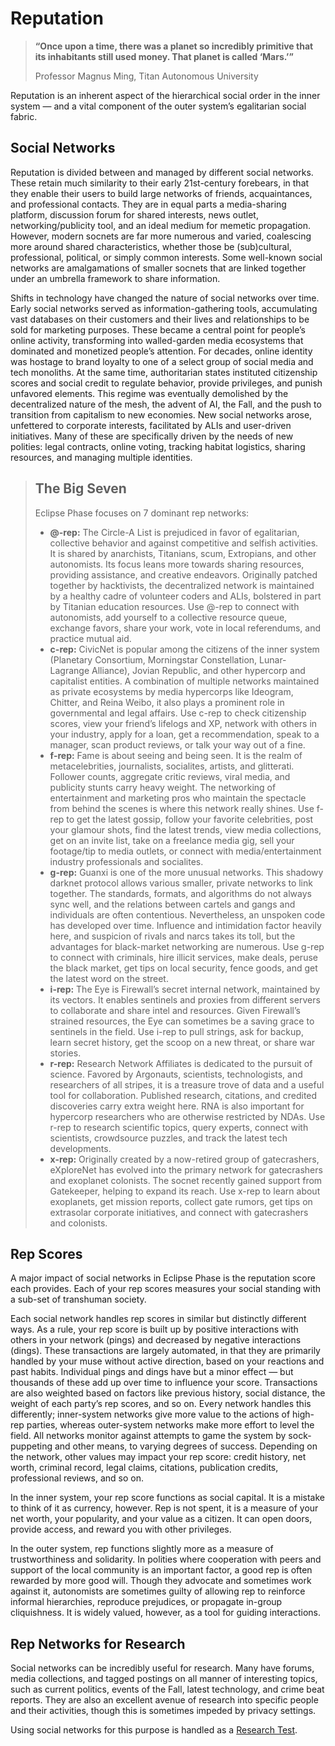 # Reputation

> **“Once upon a time, there was a planet so incredibly primitive that its inhabitants still used money. That planet is called ‘Mars.’”**
>
> <p class="right-aligned">Professor Magnus Ming, Titan Autonomous University</p>

Reputation is an inherent aspect of the hierarchical social order in the inner system — and a vital component of the outer system’s egalitarian social fabric.

## Social Networks

Reputation is divided between and managed by different social networks. These retain much similarity to their early 21st-century forebears, in that they enable their users to build large networks of friends, acquaintances, and professional contacts. They are in equal parts a media-sharing platform, discussion forum for shared interests, news outlet, networking/publicity tool, and an ideal medium for memetic propagation. However, modern socnets are far more numerous and varied, coalescing more around shared characteristics, whether those be (sub)cultural, professional, political, or simply common interests. Some well-known social networks are amalgamations of smaller socnets that are linked together under an umbrella framework to share information.

Shifts in technology have changed the nature of social networks over time. Early social networks served as information-gathering tools, accumulating vast databases on their customers and their lives and relationships to be sold for marketing purposes. These became a central point for people’s online activity, transforming into walled-garden media ecosystems that dominated and monetized people’s attention. For decades, online identity was hostage to brand loyalty to one of a select group of social media and tech monoliths. At the same time, authoritarian states instituted citizenship scores and social credit to regulate behavior, provide privileges, and punish unfavored elements. This regime was eventually demolished by the decentralized nature of the mesh, the advent of AI, the Fall, and the push to transition from capitalism to new economies. New social networks arose, unfettered to corporate interests, facilitated by ALIs and user-driven initiatives. Many of these are specifically driven by the needs of new polities: legal contracts, online voting, tracking habitat logistics, sharing resources, and managing multiple identities.

<blockquote>

## The Big Seven

Eclipse Phase focuses on 7 dominant rep networks:

- **@-rep:** The Circle-A List is prejudiced in favor of egalitarian, collective behavior and against competitive and selfish activities. It is shared by anarchists, Titanians, scum, Extropians, and other autonomists. Its focus leans more towards sharing resources, providing assistance, and creative endeavors. Originally patched together by hacktivists, the decentralized network is maintained by a healthy cadre of volunteer coders and ALIs, bolstered in part by Titanian education resources. Use @-rep to connect with autonomists, add yourself to a collective resource queue, exchange favors, share your work, vote in local referendums, and practice mutual aid.
- **c-rep:** CivicNet is popular among the citizens of the inner system (Planetary Consortium, Morningstar Constellation, Lunar-Lagrange Alliance), Jovian Republic, and other hypercorp and capitalist entities. A combination of multiple networks maintained as private ecosystems by media hypercorps like Ideogram, Chitter, and Reina Weibo, it also plays a prominent role in governmental and legal affairs. Use c-rep to check citizenship scores, view your friend’s lifelogs and XP, network with others in your industry, apply for a loan, get a recommendation, speak to a manager, scan product reviews, or talk your way out of a fine.
- **f-rep:** Fame is about seeing and being seen. It is the realm of metacelebrities, journalists, socialites, artists, and glitterati. Follower counts, aggregate critic reviews, viral media, and publicity stunts carry heavy weight. The networking of entertainment and marketing pros who maintain the spectacle from behind the scenes is where this network really shines. Use f-rep to get the latest gossip, follow your favorite celebrities, post your glamour shots, find the latest trends, view media collections, get on an invite list, take on a freelance media gig, sell your footage/tip to media outlets, or connect with media/entertainment industry professionals and socialites.
- **g-rep:** Guanxi is one of the more unusual networks. This shadowy darknet protocol allows various smaller, private networks to link together. The standards, formats, and algorithms do not always sync well, and the relations between cartels and gangs and individuals are often contentious. Nevertheless, an unspoken code has developed over time. Influence and intimidation factor heavily here, and suspicion of rivals and narcs takes its toll, but the advantages for black-market networking are numerous. Use g-rep to connect with criminals, hire illicit services, make deals, peruse the black market, get tips on local security, fence goods, and get the latest word on the street.
- **i-rep:** The Eye is Firewall’s secret internal network, maintained by its vectors. It enables sentinels and proxies from different servers to collaborate and share intel and resources. Given Firewall’s strained resources, the Eye can sometimes be a saving grace to sentinels in the field. Use i-rep to pull strings, ask for backup, learn secret history, get the scoop on a new threat, or share war stories.
- **r-rep:** Research Network Affiliates is dedicated to the pursuit of science. Favored by Argonauts, scientists, technologists, and researchers of all stripes, it is a treasure trove of data and a useful tool for collaboration. Published research, citations, and credited discoveries carry extra weight here. RNA is also important for hypercorp researchers who are otherwise restricted by NDAs. Use r-rep to research scientific topics, query experts, connect with scientists, crowdsource puzzles, and track the latest tech developments.
- **x-rep:** Originally created by a now-retired group of gatecrashers, eXploreNet has evolved into the primary network for gatecrashers and exoplanet colonists. The socnet recently gained support from Gatekeeper, helping to expand its reach. Use x-rep to learn about exoplanets, get mission reports, collect gate rumors, get tips on extrasolar corporate initiatives, and connect with gatecrashers and colonists.

</blockquote>

## Rep Scores

A major impact of social networks in Eclipse Phase is the reputation score each provides. Each of your rep scores measures your social standing with a sub-set of transhuman society.

Each social network handles rep scores in similar but distinctly different ways. As a rule, your rep score is built up by positive interactions with others in your network (pings) and decreased by negative interactions (dings). These transactions are largely automated, in that they are primarily handled by your muse without active direction, based on your reactions and past habits. Individual pings and dings have but a minor effect — but thousands of these add up over time to influence your score. Transactions are also weighted based on factors like previous history, social distance, the weight of each party’s rep scores, and so on. Every network handles this differently; inner-system networks give more value to the actions of high-rep parties, whereas outer-system networks make more effort to level the field. All networks monitor against attempts to game the system by sock-puppeting and other means, to varying degrees of success. Depending on the network, other values may impact your rep score: credit history, net worth, criminal record, legal claims, citations, publication credits, professional reviews, and so on.

In the inner system, your rep score functions as social capital. It is a mistake to think of it as currency, however. Rep is not spent, it is a measure of your net worth, your popularity, and your value as a citizen. It can open doors, provide access, and reward you with other privileges.

In the outer system, rep functions slightly more as a measure of trustworthiness and solidarity. In polities where cooperation with peers and support of the local community is an important factor, a good rep is often rewarded by more good will. Though they advocate and sometimes work against it, autonomists are sometimes guilty of allowing rep to reinforce informal hierarchies, reproduce prejudices, or propagate in-group cliquishness. It is widely valued, however, as a tool for guiding interactions.

## Rep Networks for Research

Social networks can be incredibly useful for research. Many have forums, media collections, and tagged postings on all manner of interesting topics, such as current politics, events of the Fall, latest technology, and crime beat reports. They are also an excellent avenue of research into specific people and their activities, though this is sometimes impeded by privacy settings.

Using social networks for this purpose is handled as a [Research Test](../13/09-online-research.md#research-tests).
